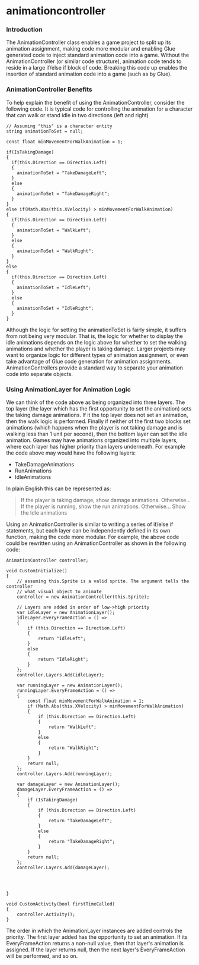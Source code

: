 # animationcontroller

### Introduction

The AnimationController class enables a game project to split up its animation assignment, making code more modular and enabling Glue generated code to inject standard animation code into a game. Without the AnimationController (or similar code structure), animation code tends to reside in a large if/else if block of code. Breaking this code up enables the insertion of standard animation code into a game (such as by Glue).

### AnimationController Benefits

To help explain the benefit of using the AnimationController, consider the following code. It is typical code for controlling the animation for a character that can walk or stand idle in two directions (left and right)

```lang:c#
// Assuming "this" is a character entity
string animationToSet = null;

const float minMovementForWalkAnimation = 1;

if(IsTakingDamage)
{
  if(this.Direction == Direction.Left)
  {
    animationToSet = "TakeDamageLeft";
  }
  else
  {
    animationToSet = "TakeDamageRight";
  }
}
else if(Math.Abs(this.XVelocity) > minMovementForWalkAnimation)
{
  if(this.Direction == Direction.Left)
  {
    animationToSet = "WalkLeft";
  }
  else
  {
    animationToSet = "WalkRight";
  }
}
else
{
  if(this.Direction == Direction.Left)
  {
    animationToSet = "IdleLeft";
  }
  else
  {
    animationToSet = "IdleRight";
  }
}
```

Although the logic for setting the animationToSet is fairly simple, it suffers from not being very modular. That is, the logic for whether to display the idle animations depends on the logic above for whether to set the walking animations and whether the player is taking damage. Larger projects may want to organize logic for different types of animation assignment, or even take advantage of Glue code generation for animation assignments. AnimationControllers provide a standard way to separate your animation code into separate objects.

### Using AnimationLayer for Animation Logic

We can think of the code above as being organized into three layers. The top layer (the layer which has the first opportunity to set the animation) sets the taking damage animations. If it the top layer does not set an animation, then the walk logic is performed. Finally if neither of the first two blocks set animations (which happens when the player is not taking damage and is walking less than 1 unit per second), then the bottom layer can set the idle animation. Games may have animations organized into multiple layers, where each layer has higher priority than layers underneath. For example the code above may would have the following layers:

* TakeDamageAnimations
* RunAnimations
* IdleAnimations

In plain English this can be represented as:

> If the player is taking damage, show damage animations. Otherwise... If the player is running, show the run animations. Otherwise... Show the Idle animations

Using an AnimationController is similar to writing a series of if/else if statements, but each layer can be independently defined in its own function, making the code more modular. For example, the above code could be rewritten using an AnimationController as shown in the following code:

```lang:c#
AnimationController controller;

void CustomInitialize()
{
    // assuming this.Sprite is a valid sprite. The argument tells the controller
    // what visual object to animate
    controller = new AnimationController(this.Sprite);

    // Layers are added in order of low->high priority
    var idleLayer = new AnimationLayer();
    idleLayer.EveryFrameAction = () =>
    {
        if (this.Direction == Direction.Left)
        {
            return "IdleLeft";
        }
        else
        {
            return "IdleRight";
        }
    };
    controller.Layers.Add(idleLayer);

    var runningLayer = new AnimationLayer();
    runningLayer.EveryFrameAction = () =>
    {
        const float minMovementForWalkAnimation = 1;
        if (Math.Abs(this.XVelocity) > minMovementForWalkAnimation)
        {
            if (this.Direction == Direction.Left)
            {
                return "WalkLeft";
            }
            else
            {
                return "WalkRight";
            }
        }
        return null;
    };
    controller.Layers.Add(runningLayer);

    var damageLayer = new AnimationLayer();
    damageLayer.EveryFrameAction = () =>
    {
        if (IsTakingDamage)
        {
            if (this.Direction == Direction.Left)
            {
                return "TakeDamageLeft";
            }
            else
            {
                return "TakeDamageRight";
            }
        }
        return null;
    };
    controller.Layers.Add(damageLayer);




}

void CustomActivity(bool firstTimeCalled)
{
    controller.Activity();
}
```

The order in which the AnimationLayer instances are added controls the priority. The first layer added has the opportunity to set an animation. If its EveryFrameAction returns a non-null value, then that layer's animation is assigned. If the layer returns null, then the next layer's EveryFrameAction will be performed, and so on. &#x20;
